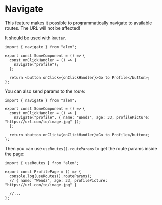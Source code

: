 # Navigate

This feature makes it possible to programmatically navigate to available routes. The URL will not be affected!

It should be used with `Router`.

```tsx
import { navigate } from "alem";

export const SomeComponent = () => {
  const onClickHandler = () => {
    navigate("profile");
  };

  return <button onClick={onClickHandler}>Go to Profile</button>;
};
```

You can also send params to the route:

```tsx
import { navigate } from "alem";

export const SomeComponent = () => {
  const onClickHandler = () => {
    navigate("profile", { name: "Wendz", age: 33, profilePicture: "https://url.com/to/image.jpg" });
  };

  return <button onClick={onClickHandler}>Go to Profile</button>;
};
```

Then you can use `useRoutes().routeParams` to get the route params inside the page:

```tsx
import { useRoutes } from "alem";

export const ProfilePage = () => {
  console.log(useRoutes().routeParams);
  // { name: "Wendz", age: 33, profilePicture: "https://url.com/to/image.jpg" }

  //...
};
```

